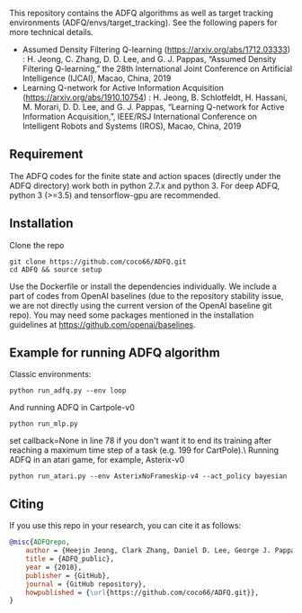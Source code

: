 This repository contains the ADFQ algorithms as well as target tracking environments (ADFQ/envs/target_tracking). See the following papers for more technical details.

* Assumed Density Filtering Q-learning (https://arxiv.org/abs/1712.03333) : H. Jeong, C. Zhang, D. D. Lee, and G. J. Pappas, “Assumed Density Filtering Q-learning,” the 28th International Joint Conference on Artificial Intelligence (IJCAI), Macao, China, 2019
* Learning Q-network for Active Information Acquisition (https://arxiv.org/abs/1910.10754) : H. Jeong, B. Schlotfeldt, H. Hassani, M. Morari, D. D. Lee, and G. J. Pappas, “Learning Q-network for Active Information Acquisition,”, IEEE/RSJ International Conference on Intelligent Robots and Systems (IROS), Macao, China, 2019

## Requirement
The ADFQ codes for the finite state and action spaces (directly under the ADFQ directory) work both in python 2.7.x and python 3. For deep ADFQ, python 3 (>=3.5) and tensorflow-gpu are recommended.

## Installation
Clone the repo
```
git clone https://github.com/coco66/ADFQ.git
cd ADFQ && source setup
```
Use the Dockerfile or install the dependencies individually. We include a part of codes from OpenAI baselines (due to the repository stability issue, we are not directly using the current version of the OpenAI baseline git repo). You may need some packages mentioned in the installation guidelines at https://github.com/openai/baselines.

## Example for running ADFQ algorithm
Classic environments:
```
python run_adfq.py --env loop
```
And running ADFQ in Cartpole-v0
```
python run_mlp.py
```
set callback=None in line 78 if you don't want it to end its training after reaching a maximum time step of a task (e.g. 199 for CartPole).\\
Running ADFQ in an atari game, for example, Asterix-v0
```
python run_atari.py --env AsterixNoFrameskip-v4 --act_policy bayesian
```
## Citing
If you use this repo in your research, you can cite it as follows:
```bibtex
@misc{ADFQrepo,
    author = {Heejin Jeong, Clark Zhang, Daniel D. Lee, George J. Pappas},
    title = {ADFQ_public},
    year = {2018},
    publisher = {GitHub},
    journal = {GitHub repository},
    howpublished = {\url{https://github.com/coco66/ADFQ.git}},
}

```
